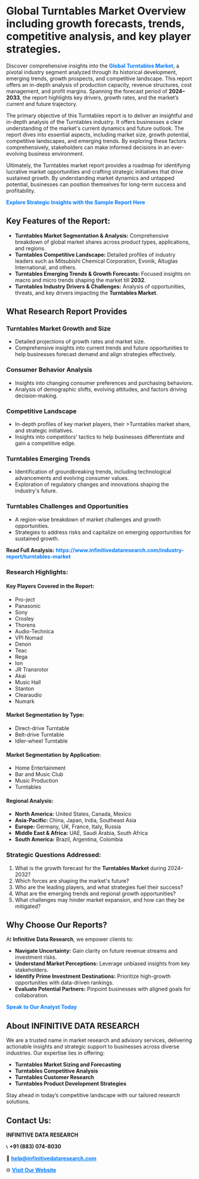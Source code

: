 <h1>Global Turntables Market Overview including growth forecasts, trends, competitive analysis, and key player strategies.</h1>
<p>
Discover comprehensive insights into the 
<a href="https://www.infinitivedataresearch.com/industry-report/turntables-market" rel="dofollow" style="color: #007BFF; text-decoration: none;"><strong>Global Turntables Market</strong></a>, a pivotal industry segment analyzed through its historical development, emerging trends, growth prospects, and competitive landscape. This report offers an in-depth analysis of production capacity, revenue structures, cost management, and profit margins. Spanning the forecast period of <strong>2024–2033</strong>, the report highlights key drivers, growth rates, and the market’s current and future trajectory.
</p>
<p>
The primary objective of this Turntables report is to deliver an insightful and in-depth analysis of the Turntables industry. It offers businesses a clear understanding of the market's current dynamics and future outlook. The report dives into essential aspects, including market size, growth potential, competitive landscapes, and emerging trends. By exploring these factors comprehensively, stakeholders can make informed decisions in an ever-evolving business environment.
</p>
<p>
Ultimately, the Turntables market report provides a roadmap for identifying lucrative market opportunities and crafting strategic initiatives that drive sustained growth. By understanding market dynamics and untapped potential, businesses can position themselves for long-term success and profitability.
</p>
<p>
<a href="https://www.infinitivedataresearch.com/request-sample/reportId=112404" style="color: #007BFF; text-decoration: none;"><strong>Explore Strategic Insights with the Sample Report Here</strong></a>
</p>

<h2>Key Features of the Report:</h2>
<ul>
<li><strong>Turntables Market Segmentation & Analysis:</strong> Comprehensive breakdown of global market shares across product types, applications, and regions.</li>
<li><strong>Turntables Competitive Landscape:</strong> Detailed profiles of industry leaders such as Mitsubishi Chemical Corporation, Evonik, Altuglas International, and others.</li>
<li><strong>Turntables Emerging Trends & Growth Forecasts:</strong> Focused insights on macro and micro trends shaping the market till <strong>2032</strong>.</li>
<li><strong>Turntables Industry Drivers & Challenges:</strong> Analysis of opportunities, threats, and key drivers impacting the <strong>Turntables Market</strong>.</li>
</ul>

<h2>What Research Report Provides</h2>
<h3>Turntables Market Growth and Size</h3>
<ul>
<li>Detailed projections of growth rates and market size.</li>
<li>Comprehensive insights into current trends and future opportunities to help businesses forecast demand and align strategies effectively.</li>
</ul>

<h3>Consumer Behavior Analysis</h3>
<ul>
<li>Insights into changing consumer preferences and purchasing behaviors.</li>
<li>Analysis of demographic shifts, evolving attitudes, and factors driving decision-making.</li>
</ul>

<h3>Competitive Landscape</h3>
<ul>
<li>In-depth profiles of key market players, their >Turntables market share, and strategic initiatives.</li>
<li>Insights into competitors' tactics to help businesses differentiate and gain a competitive edge.</li>
</ul>

<h3>Turntables Emerging Trends</h3>
<ul>
<li>Identification of groundbreaking trends, including technological advancements and evolving consumer values.</li>
<li>Exploration of regulatory changes and innovations shaping the industry's future.</li>
</ul>

<h3>Turntables Challenges and Opportunities</h3>
<ul>
<li>A region-wise breakdown of market challenges and growth opportunities.</li>
<li>Strategies to address risks and capitalize on emerging opportunities for sustained growth.</li>
</ul>
<p><strong>Read Full Analysis:</strong> <a href="https://www.infinitivedataresearch.com/industry-report/turntables-market" rel="dofollow" style="color: #007BFF; text-decoration: none;"><strong>https://www.infinitivedataresearch.com/industry-report/turntables-market</strong></a></p>
<h3>Research Highlights:</h3>
<h4>Key Players Covered in the Report:</h4>
<ul><li>Pro-ject</li><li>Panasonic</li><li>Sony</li><li>Crosley</li><li>Thorens</li><li>Audio-Technica</li><li>VPI Nomad</li><li>Denon</li><li>Teac</li><li>Rega</li><li>Ion</li><li>JR Transrotor</li><li>Akai</li><li>Music Hall</li><li>Stanton</li><li>Clearaudio</li><li>Numark</li></ul>
<h4>Market Segmentation by Type:</h4>
<ul><li>Direct-drive Turntable</li><li>Belt-drive Turntable</li><li>Idler-wheel Turntable</li></ul>
<h4>Market Segmentation by Application:</h4>
<ul><li>Home Entertainment</li><li>Bar and Music Club</li><li>Music Production</li><li>Turntables</li></ul>

<h4>Regional Analysis:</h4>
<ul>
<li><strong>North America:</strong> United States, Canada, Mexico</li>
<li><strong>Asia-Pacific:</strong> China, Japan, India, Southeast Asia</li>
<li><strong>Europe:</strong> Germany, UK, France, Italy, Russia</li>
<li><strong>Middle East & Africa:</strong> UAE, Saudi Arabia, South Africa</li>
<li><strong>South America:</strong> Brazil, Argentina, Colombia</li>
</ul>

<h3>Strategic Questions Addressed:</h3>
<ol>
<li>What is the growth forecast for the <strong>Turntables Market</strong> during 2024–2032?</li>
<li>Which forces are shaping the market's future?</li>
<li>Who are the leading players, and what strategies fuel their success?</li>
<li>What are the emerging trends and regional growth opportunities?</li>
<li>What challenges may hinder market expansion, and how can they be mitigated?</li>
</ol>

<h2>Why Choose Our Reports?</h2>
<p>At <strong>Infinitive Data Research</strong>, we empower clients to:</p>
<ul>
<li><strong>Navigate Uncertainty:</strong> Gain clarity on future revenue streams and investment risks.</li>
<li><strong>Understand Market Perceptions:</strong> Leverage unbiased insights from key stakeholders.</li>
<li><strong>Identify Prime Investment Destinations:</strong> Prioritize high-growth opportunities with data-driven rankings.</li>
<li><strong>Evaluate Potential Partners:</strong> Pinpoint businesses with aligned goals for collaboration.</li>
</ul>
<p><a href="https://www.infinitivedataresearch.com/industry-report/turntables-market" rel="dofollow" style="color: #007BFF; text-decoration: none;"><strong>Speak to Our Analyst Today</strong></a></p>

<h2>About INFINITIVE DATA RESEARCH</h2>
<p>We are a trusted name in market research and advisory services, delivering actionable insights and strategic support to businesses across diverse industries. Our expertise lies in offering:</p>
<ul>
<li><strong>Turntables Market Sizing and Forecasting</strong></li>
<li><strong>Turntables Competitive Analysis</strong></li>
<li><strong>Turntables Customer Research</strong></li>
<li><strong>Turntables Product Development Strategies</strong></li>
</ul>
<p>Stay ahead in today’s competitive landscape with our tailored research solutions.</p>

<h2>Contact Us:</h2>
<p><strong>INFINITIVE DATA RESEARCH</strong></p>
<p>📞 <strong>+91 (883) 074-8030</strong></p>
<p>📧 <strong><a href="mailto:help@infinitivedataresearch.com" style="color: #007BFF;">help@infinitivedataresearch.com</a></strong></p>
<p>🌐 <strong><a href="https://www.infinitivedataresearch.com" rel="dofollow" style="color: #007BFF;">Visit Our Website</a></strong></p>